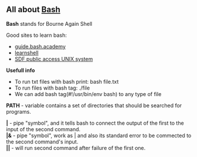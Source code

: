 ## All about [Bash](https://ru.wikipedia.org/wiki/Bash)


**Bash** stands for Bourne Again Shell  

Good sites to learn bash:
- [guide.bash.academy](https://guide.bash.academy)
- [learnshell](https://www.learnshell.org)
- [SDF public access UNIX system](https://sdf.org/)

**Usefull info**
 - To run txt files with bash print: bash file.txt
 - To run files with bash tag: ./file
 - We can add bash tag(#!/usr/bin/env bash) to any type of file

**PATH** - variable contains a set of directories that should be searched for programs.

**|** - pipe "symbol", and it tells bash to connect the output of the first to the input of the second command.  
**|&** - pipe "symbol", work as | and also its standard error to be commected to the second command's input.  
**||** - will run second command after failure of the first one.  